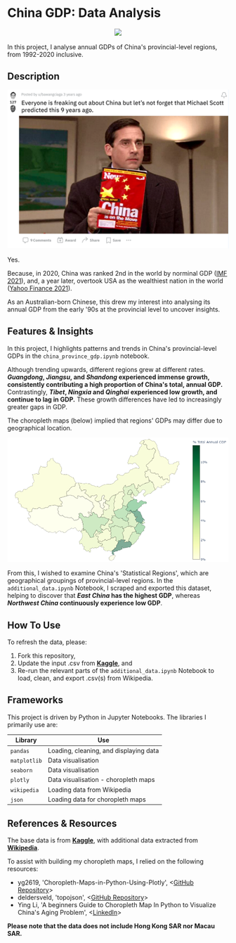# China GDP: Data Analysis
<p align="center">
    <img width="500" src="http://www.hydrogenfuelnews.com/wp-content/uploads/2021/08/Fuel-cell-vehicles-growth-china.jpg">
</p>

In this project, I analyse annual GDPs of China's provincial-level regions, from 1992-2020 inclusive. 

## Description
<p align="center">
    <img width="700" src="./images/michael_scott_china_reddit.png">
</p>

Yes. 

Because, in 2020, China was ranked 2nd in the world by norminal GDP ([IMF 2021](https://www.imf.org/en/Publications/WEO/weo-database/2021/October/weo-report?c=512,914,612,171,614,311,213,911,314,193,122,912,313,419,513,316,913,124,339,638,514,218,963,616,223,516,918,748,618,624,522,622,156,626,628,228,924,233,632,636,634,238,662,960,423,935,128,611,321,243,248,469,253,642,643,939,734,644,819,172,132,646,648,915,134,652,174,328,258,656,654,336,263,268,532,944,176,534,536,429,433,178,436,136,343,158,439,916,664,826,542,967,443,917,544,941,446,666,668,672,946,137,546,674,676,548,556,678,181,867,682,684,273,868,921,948,943,686,688,518,728,836,558,138,196,278,692,694,962,142,449,564,565,283,853,288,293,566,964,182,359,453,968,922,714,862,135,716,456,722,942,718,724,576,936,961,813,726,199,733,184,524,361,362,364,732,366,144,146,463,528,923,738,578,537,742,866,369,744,186,925,869,746,926,466,112,111,298,927,846,299,582,487,474,754,698,&s=NGDPD,PPPGDP,&sy=2020&ey=2021&ssm=0&scsm=0&scc=0&ssd=1&ssc=0&sic=0&sort=country&ds=.&br=1)), and, a year later, overtook USA as the wealthiest nation in the world ([Yahoo Finance 2021](https://finance.yahoo.com/news/report-china-now-worlds-richest-170102566.html?guccounter=1&guce_referrer=aHR0cHM6Ly9lbi53aWtpcGVkaWEub3JnLw&guce_referrer_sig=AQAAAFJGFXnSvLPnX9OtJ9eFiy3Wz1dqzpJ1vRojl8DLBeUsInvpccLX8LYiuPxFr0VGj8MQw57GUTELDRx_ShPSd6ZzN-VEE7nU6Gmuk3C2_cCWRHdnVpa-dSikrUERqfw9QQVvQBoM0ahNF26is6x3gxTI8XKIrrLOtymqVJMqWTvO)). 

As an Australian-born Chinese, this drew my interest into analysing its annual GDP from the early '90s at the provincial level to uncover insights.

## Features & Insights
In this project, I highlights patterns and trends in China's provincial-level GDPs in the `china_province_gdp.ipynb` notebook.

Although trending upwards, different regions grew at different rates. ***Guangdong*, *Jiangsu*, and *Shandong* experienced immense growth, consistently contributing a high proportion of China's total, annual GDP.** Contrastingly, ***Tibet*, *Ningxia* and *Qinghai* experienced low growth, and continue to lag in GDP.** These growth differences have led to increasingly greater gaps in GDP.

The choropleth maps (below) implied that regions' GDPs may differ due to geographical location. 

<p align="center">
    <img width="1000" src="./choropleth_output/china_choro_2020.png">
</p>

From this, I wished to examine China's 'Statistical Regions', which are geographical groupings of provincial-level regions. In the `additional_data.ipynb` Notebook, I scraped and exported this dataset, helping to discover that ***East China* has the highest GDP**, whereas ***Northwest China* continuously experience low GDP**. 

## How To Use
To refresh the data, please:
1. Fork this repository,
2. Update the input .csv from **[Kaggle](https://www.kaggle.com/datasets/concyclics/chinas-gdp-in-province?select=Chinas+GDP+in+Province+En.csv)**, and
3. Re-run the relevant parts of the `additional_data.ipynb` Notebook to load, clean, and export .csv(s) from Wikipedia.

## Frameworks
This project is driven by Python in Jupyter Notebooks. The libraries I primarily use are:

| Library      | Use                                    |
| ------------ | -------------------------------------- |
| `pandas`     | Loading, cleaning, and displaying data |
| `matplotlib` | Data visualisation                     |
| `seaborn`    | Data visualisation                     |
| `plotly`     | Data visualisation - choropleth maps   |
| `wikipedia`  | Loading data from Wikipedia            |
| `json`       | Loading data for choropleth maps       |

## References & Resources
The base data is from **[Kaggle](https://www.kaggle.com/datasets/concyclics/chinas-gdp-in-province?select=Chinas+GDP+in+Province+En.csv)**, with additional data extracted from **[Wikipedia](https://en.wikipedia.org/wiki/Main_Page)**.

To assist with building my choropleth maps, I relied on the following resources:
* yg2619, 'Choropleth-Maps-in-Python-Using-Plotly', <[GitHub Repository](https://github.com/yg2619/Choropleth-Maps-in-Python-Using-Plotly)>
* deldersveld, 'topojson', <[GitHub Repository](https://github.com/deldersveld/topojson)>
* Ying Li, 'A beginners Guide to Choropleth Map In Python to Visualize China's Aging Problem', <[LinkedIn](https://www.linkedin.com/pulse/beginners-guide-choropleth-map-python-visualize-chinas-ying-li/)>

**Please note that the data does not include Hong Kong SAR nor Macau SAR.**